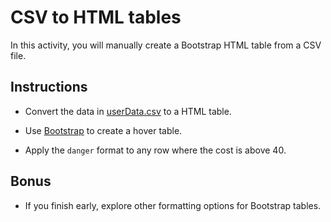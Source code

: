 # CSV to HTML tables

In this activity, you will manually create a Bootstrap HTML table from a CSV file.

## Instructions

* Convert the data in [userData.csv](Resources/userData.csv) to a HTML table.

* Use [Bootstrap](https://getbootstrap.com/docs/3.3/css/#tables) to create a hover table.

* Apply the `danger` format to any row where the cost is above 40.

## Bonus

* If you finish early, explore other formatting options for Bootstrap tables.
